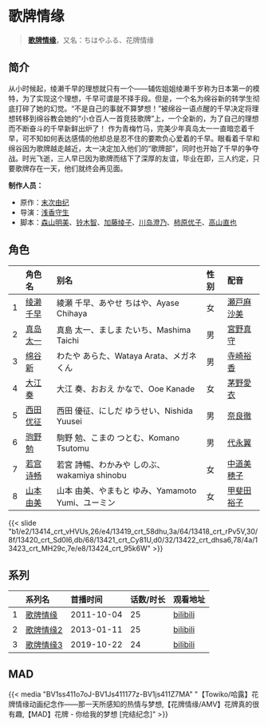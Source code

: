 # 歌牌情缘


> <u>**[歌牌情缘](http://bgm.tv/subject/18294)**</u>，又名：ちはやふる、花牌情缘

## 简介


从小时候起，绫濑千早的理想就只有一个——辅佐姐姐绫濑千岁称为日本第一的模特，为了实现这个理想，千早可谓是不择手段。但是，一个名为绵谷新的转学生彻底打碎了她的幻觉。“不是自己的事就不算梦想！”被绵谷一语点醒的千早决定将理想转移到绵谷教会她的“小仓百人一首竞技歌牌”上，一个全新的，为了自己的理想而不断奋斗的千早新鲜出炉了！
作为青梅竹马，完美少年真岛太一一直暗恋着千早，可不知如何表达感情的他却总是忍不住的要欺负心爱着的千早。眼看着千早和绵谷因为歌牌越走越近，太一决定加入他们的“歌牌部”，同时也开始了千早的争夺战。时光飞逝，三人早已因为歌牌而结下了深厚的友谊，毕业在即，三人约定，只要歌牌存在一天，他们就终会再见面。

**制作人员：**
- 原作：[末次由纪](http://bgm.tv/person/6851)
- 导演：[浅香守生](http://bgm.tv/person/40)
- 脚本：[森山明美](http://bgm.tv/person/25531)、[铃木智](http://bgm.tv/person/25532)、[加藤绫子](http://bgm.tv/person/5634)、[川岛澄乃](http://bgm.tv/person/25207)、[柿原优子](http://bgm.tv/person/3326)、[高山直也](http://bgm.tv/person/6362)

## 角色

|     |   角色名   |   别名  | 性别 |  配音  |
|:--- |:------  |:----      |:---  |:--   |
| 1 | [绫濑千早](http://bgm.tv/character/13414) | 綾瀬 千早、あやせ ちはや、Ayase Chihaya | 女 | [瀬戸麻沙美](http://bgm.tv/person/5766) |
| 2 | [真岛太一](http://bgm.tv/character/13419) | 真島 太一、ましま たいち、Mashima Taichi | 男 | [宮野真守](http://bgm.tv/person/4697) |
| 3 | [绵谷新](http://bgm.tv/character/13418) | わたや あらた、Wataya Arata、メガネくん | 男 | [寺崎裕香](http://bgm.tv/person/4845) |
| 4 | [大江奏](http://bgm.tv/character/13420) | 大江 奏、おおえ かなで、Ooe Kanade | 女 | [茅野愛衣](http://bgm.tv/person/5847) |
| 5 | [西田优征](http://bgm.tv/character/13421) | 西田 優征、にしだ ゆうせい、Nishida Yuusei | 男 | [奈良徹](http://bgm.tv/person/4597) |
| 6 | [驹野勉](http://bgm.tv/character/13422) | 駒野 勉、こまの つとむ、Komano Tsutomu | 男 | [代永翼](http://bgm.tv/person/4874) |
| 7 | [若宫诗畅](http://bgm.tv/character/13423) | 若宮 詩暢、わかみや しのぶ、wakamiya shinobu | 女 | [中道美穂子](http://bgm.tv/person/9083) |
| 8 | [山本由美](http://bgm.tv/character/13424) | 山本 由美、やまもと ゆみ、Yamamoto Yumi、ユーミン | 女 | [甲斐田裕子](http://bgm.tv/person/4245) |

{{< slide "b1/e2/13414_crt_vHVUs,26/e4/13419_crt_58dhu,3a/64/13418_crt_rPv5V,30/8f/13420_crt_Sd0I6,db/68/13421_crt_Cy81U,d0/32/13422_crt_dhsa6,78/4a/13423_crt_MH29c,7e/e8/13424_crt_95k6W" >}}

## 系列

|     |   系列名   |   首播时间  | 话数/时长  | 观看地址 |
|:---  |:------    |:----      |:---       |:---  |
| 1 |[歌牌情缘](https://bgm.tv/subject/18294)| 2011-10-04 | 25 | [bilibili](https://www.bilibili.com/bangumi/play/ep11240)  |
| 2 |[歌牌情缘2](https://bgm.tv/subject/41568)| 2013-01-11 | 25 | [bilibili](https://www.bilibili.com/bangumi/play/ss617)  |
| 3 |[歌牌情缘3](https://bgm.tv/subject/238815)| 2019-10-22 | 24 | [bilibili](https://www.bilibili.com/bangumi/play/ss28584)  |



## MAD

{{< media  "BV1ss411o7oJ-BV1Js411177z-BV1js411Z7MA" 
"【Towiko/哈露】花牌情缘动画纪念作——那一天所感知的热情与梦想,【花牌情缘/AMV】花牌真的很有趣,【MAD】花牌 - 你给我的梦想 [完结纪念]"  >}}
